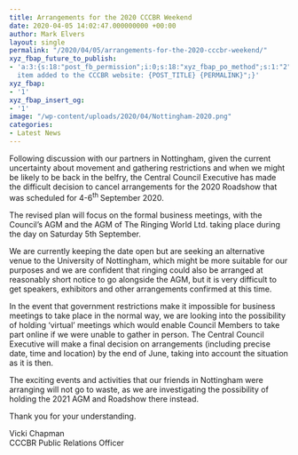 ```yaml
---
title: Arrangements for the 2020 CCCBR Weekend
date: 2020-04-05 14:02:47.000000000 +00:00
author: Mark Elvers
layout: single
permalink: "/2020/04/05/arrangements-for-the-2020-cccbr-weekend/"
xyz_fbap_future_to_publish:
- 'a:3:{s:18:"post_fb_permission";i:0;s:18:"xyz_fbap_po_method";s:1:"2";s:16:"xyz_fbap_message";s:62:"News
  item added to the CCCBR website: {POST_TITLE} {PERMALINK}";}'
xyz_fbap:
- '1'
xyz_fbap_insert_og:
- '1'
image: "/wp-content/uploads/2020/04/Nottingham-2020.png"
categories:
- Latest News
---
```

Following discussion with our partners in Nottingham, given the current uncertainty about movement and gathering restrictions and when we might be likely to be back in the belfry, the Central Council Executive has made the difficult decision to cancel arrangements for the 2020 Roadshow that was scheduled for 4-6<sup>th </sup>September 2020.

The revised plan will focus on the formal business meetings, with the Council’s AGM and the AGM of The Ringing World Ltd. taking place during the day on Saturday 5th September.

We are currently keeping the date open but are seeking an alternative venue to the University of Nottingham, which might be more suitable for our purposes and we are confident that ringing could also be arranged at reasonably short notice to go alongside the AGM, but it is very difficult to get speakers, exhibitors and other arrangements confirmed at this time.

In the event that government restrictions make it impossible for business meetings to take place in the normal way, we are looking into the possibility of holding ‘virtual’ meetings which would enable Council Members to take part online if we were unable to gather in person. The Central Council Executive will make a final decision on arrangements (including precise date, time and location) by the end of June, taking into account the situation as it is then.

The exciting events and activities that our friends in Nottingham were arranging will not go to waste, as we are investigating the possibility of holding the 2021 AGM and Roadshow there instead.

Thank you for your understanding.

Vicki Chapman  
CCCBR Public Relations Officer
